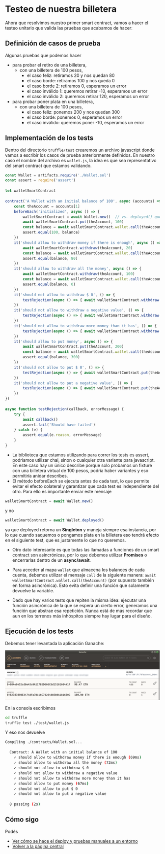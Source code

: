 # Testeo de nuestra billetera

Ahora que resolvimos nuestro primer smart contract, vamos a hacer el testeo unitario que valida las pruebas que acabamos de hacer:

## Definición de casos de prueba

Algunas pruebas que podemos hacer

* para probar el retiro de una billetera,
  * con una billetera de 100 pesos,
    * el caso feliz: retiramos 20 y nos quedan 80
    * el caso borde: retiramos 100 y nos queda 0
    * el caso borde 2: retiramos 0, esperamos un error
    * el caso inválido 1: queremos retirar -10, esperamos un error
    * el caso inválido 2: queremos retirar 120, esperamos un error
* para probar poner plata en una billetera,
  * con una billetera de 100 pesos,
    * el caso feliz: ponemos 200 y nos quedan 300
    * el caso borde: ponemos 0, esperamos un error
    * el caso inválido: queremos poner -10, esperamos un error

## Implementación de los tests

Dentro del directorio `truffle/test` crearemos un archivo javascript donde vamos a escribir los casos de prueba anteriormente definidos. En nuestro caso el nombre del archivo es `wallet.js`, la idea es que sea representativo del smart contract que estamos validando.

```js
const Wallet = artifacts.require('./Wallet.sol')
const assert = require('assert')

let walletSmartContract

contract('A Wallet with an initial balance of 100', async (accounts) => {
    const theAccount = accounts[1]
    beforeEach('initialized', async () => {
        walletSmartContract = await Wallet.new()  // vs. deployed() que devuelve un singleton
        await walletSmartContract.put(theAccount, 100)
        const balance = await walletSmartContract.wallet.call(theAccount)
        assert.equal(100, balance)
    })
    it('should allow to withdraw money if there is enough', async () => {
        await walletSmartContract.withdraw(theAccount, 20)
        const balance = await walletSmartContract.wallet.call(theAccount)
        assert.equal(balance, 80)
    })
    it('should allow to withdraw all the money', async () => {
        await walletSmartContract.withdraw(theAccount, 100)
        const balance = await walletSmartContract.wallet.call(theAccount)
        assert.equal(balance, 0)
    })
    it('should not allow to withdraw $ 0', () => {
        testRejection(async () => { await walletSmartContract.withdraw(theAccount, 0) }, 'Value must be positive')
    })
    it('should not allow to withdraw a negative value', () => {
        testRejection(async () => { await walletSmartContract.withdraw(theAccount, -10) }, 'Value must be positive')
    })
    it('should not allow to withdraw more money than it has', () => {
        testRejection(async () => { await walletSmartContract.withdraw(theAccount, 120) }, 'Not enough cash')
    })
    it('should allow to put money', async () => {
        await walletSmartContract.put(theAccount, 200)
        const balance = await walletSmartContract.wallet.call(theAccount)
        assert.equal(balance, 300)
    })
    it('should not allow to put $ 0', () => {
        testRejection(async () => { await walletSmartContract.put(theAccount, 0) }, 'Value must be positive')
    })
    it('should not allow to put a negative value', () => {
        testRejection(async () => { await walletSmartContract.put(theAccount, -10) }, 'Value must be positive')
    })
})

async function testRejection(callback, errorMessage) {
    try {
        await callback()
        assert.fail('Should have failed')
    } catch (e) {
        assert.equal(e.reason, errorMessage)
    }
}
```

* La biblioteca que estamos utilizando para correr los tests es assert, podríamos utilizar chai, sinon o cualquier otra variante para javascript. En este caso hay un único describe porque solo probamos un fixture con una billetera virtual de 100 pesos, podría haber variantes y eso permitiría anidar describes.
* El método beforeEach se ejecuta antes de cada test, lo que permite evitar el efecto colateral y garantizar que cada test es independiente del otro. Para ello es importante enviar este mensaje

```js
walletSmartContract = await Wallet.new()
```

y no

```js
walletSmartContract = await Wallet.deployed()
```

ya que deployed retorna un **Singleton** y maneja siempre esa instancia, por lo que cuando saquemos o pongamos plata en la billetera eso tendrá efecto en el siguiente test, que es justamente lo que no queremos.

* Otro dato interesante es que todas las llamadas a funciones de un smart contract son asincrónicas, por lo que debemos utilizar **Promises** o encerrarlas dentro de un **async/await**.

* Para acceder al mapa `wallet` que almacena los balances de cada cuenta, debemos utilizar el mensaje `call` de la siguiente manera: `await walletSmartContract.wallet.call(theAccount)` (por supuesto también en forma asincrónica). Esto evita definir una función que solamente devuelve la variable.

* Dado que hay varios tests que repiten la misma idea: ejecutar una función asincrónica de la que se espera un cierto error, generamos una función que abstrae esa repetición. Nunca está de más recordar que aun en los terrenos más inhóspitos siempre hay lugar para el diseño.

## Ejecución de los tests

Debemos tener levantada la aplicación Ganache:

![image](../images/ganache.png)

En la consola escribimos

```bash
cd truffle
truffle test ./test/wallet.js
```

Y eso nos devuelve

```bash
Compiling ./contracts/Wallet.sol...

  Contract: A Wallet with an initial balance of 100
    ✓ should allow to withdraw money if there is enough (69ms)
    ✓ should allow to withdraw all the money (72ms)
    ✓ should not allow to withdraw $ 0
    ✓ should not allow to withdraw a negative value
    ✓ should not allow to withdraw more money than it has
    ✓ should allow to put money (67ms)
    ✓ should not allow to put $ 0
    ✓ should not allow to put a negative value

  8 passing (2s)
```

## Cómo sigo

Podés

* [Ver cómo se hace el deploy y pruebas manuales a un entorno](./walletDeploy.md)
* [Volver a la página central](../README.md)
